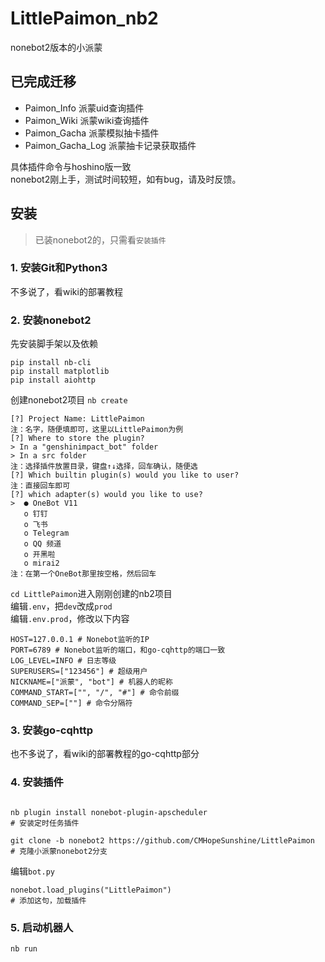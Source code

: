 # LittlePaimon_nb2
nonebot2版本的小派蒙

## 已完成迁移
- Paimon_Info 派蒙uid查询插件
- Paimon_Wiki 派蒙wiki查询插件
- Paimon_Gacha 派蒙模拟抽卡插件
- Paimon_Gacha_Log 派蒙抽卡记录获取插件

具体插件命令与hoshino版一致<br>
nonebot2刚上手，测试时间较短，如有bug，请及时反馈。


## 安装
> 已装nonebot2的，只需看`安装插件`
### 1. 安装Git和Python3
不多说了，看wiki的部署教程

### 2. 安装nonebot2
先安装脚手架以及依赖
```
pip install nb-cli
pip install matplotlib
pip install aiohttp
```
创建nonebot2项目
`nb create`
```
[?] Project Name: LittlePaimon
注：名字，随便填即可，这里以LittlePaimon为例
[?] Where to store the plugin?
> In a "genshinimpact_bot" folder
> In a src folder
注：选择插件放置目录，键盘↑↓选择，回车确认，随便选
[?] Which builtin plugin(s) would you like to user?
注：直接回车即可
[?] which adapter(s) would you like to use?
>  ● OneBot V11
   o 钉钉
   o 飞书
   o Telegram
   o QQ 频道
   o 开黑啦
   o mirai2
注：在第一个OneBot那里按空格，然后回车
```
`cd LittlePaimon`进入刚刚创建的nb2项目<br>
编辑`.env`，把`dev`改成`prod`<br>
编辑`.env.prod`，修改以下内容
```
HOST=127.0.0.1 # Nonebot监听的IP
PORT=6789 # Nonebot监听的端口，和go-cqhttp的端口一致
LOG_LEVEL=INFO # 日志等级
SUPERUSERS=["123456"] # 超级用户
NICKNAME=["派蒙", "bot"] # 机器人的昵称
COMMAND_START=["", "/", "#"] # 命令前缀
COMMAND_SEP=[""] # 命令分隔符
```

### 3. 安装go-cqhttp
也不多说了，看wiki的部署教程的go-cqhttp部分

### 4. 安装插件
```

nb plugin install nonebot-plugin-apscheduler
# 安装定时任务插件

git clone -b nonebot2 https://github.com/CMHopeSunshine/LittlePaimon
# 克隆小派蒙nonebot2分支
```
编辑`bot.py`
```
nonebot.load_plugins("LittlePaimon")
# 添加这句，加载插件
```

### 5. 启动机器人
`nb run`